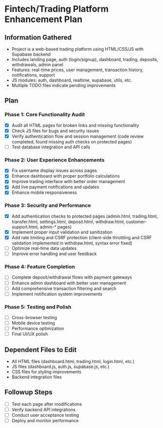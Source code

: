 # Fintech/Trading Platform Enhancement Plan

## Information Gathered
- Project is a web-based trading platform using HTML/CSS/JS with Supabase backend
- Includes landing page, auth (login/signup), dashboard, trading, deposits, withdrawals, admin panel
- Features: real-time prices, user management, transaction history, notifications, support
- JS modules: auth, dashboard, realtime, supabase, utils, etc.
- Multiple TODO files indicate pending improvements

## Plan
### Phase 1: Core Functionality Audit
- [x] Audit all HTML pages for broken links and missing functionality
- [x] Check JS files for bugs and security issues
- [x] Verify authentication flow and session management (code review completed, found missing auth checks on protected pages)
- [ ] Test database integration and API calls

### Phase 2: User Experience Enhancements
- [x] Fix username display issues across pages
- [x] Enhance dashboard with proper portfolio calculations
- [x] Improve trading interface with better order management
- [x] Add live payment notifications and updates
- [x] Enhance mobile responsiveness

### Phase 3: Security and Performance
- [x] Add authentication checks to protected pages (admin.html, trading.html, transfer.html, settings.html, deposit.html, withdraw.html, customer-support.html, admin-* pages)
- [x] Implement proper input validation and sanitization
- [x] Add rate limiting and CSRF protection (client-side throttling and CSRF validation implemented in withdraw.html, syntax error fixed)
- [ ] Optimize real-time data updates
- [ ] Improve error handling and user feedback

### Phase 4: Feature Completion
- [ ] Complete deposit/withdrawal flows with payment gateways
- [ ] Enhance admin dashboard with better user management
- [ ] Add comprehensive transaction filtering and search
- [ ] Implement notification system improvements

### Phase 5: Testing and Polish
- [ ] Cross-browser testing
- [ ] Mobile device testing
- [ ] Performance optimization
- [ ] Final UI/UX polish

## Dependent Files to Edit
- All HTML files (dashboard.html, trading.html, login.html, etc.)
- JS files (dashboard.js, auth.js, supabase.js, etc.)
- CSS files for styling improvements
- Backend integration files

## Followup Steps
- [ ] Test each page after modifications
- [ ] Verify backend API integrations
- [ ] Conduct user acceptance testing
- [ ] Deploy and monitor performance
